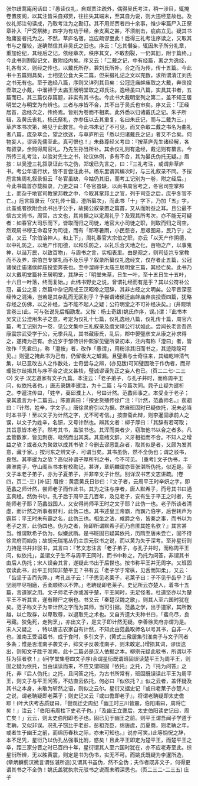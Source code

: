 <!-- { "loadSidebar": true } -->
张尔歧蒿庵闲话曰：『愚读仪礼，自郑贾注疏外，偶得吴氏考注，稍一涉目，辄掩卷置庋阁，以其注皆采自郑贾，往往失其端末，至其自为说，则大违经意故也。及仪礼郑注句读成，乃取考注为之勘订。其不用郑贾者四十余事，惟少牢篇尸入正祭章补入「尸受祭肺」四字为有功于经，余支离之甚，不须剖击，疵病立见。疑其书殆庸妄者托为之。不然，草庐名宿，岂应疏谬至此！后得三礼考注序读之，又取其书与之覆较，遂确然信其非吴氏之旧也。序云：「忘其僭妄，辄因朱子所分礼章，重加伦纪，其经后之记，依经章次，秩序其文，不敢割裂，一仍其旧，附于篇终。」今此书则割裂记文，散附经内矣。序又云：「二戴之记，中有经篇，离之为逸经，礼各有义，则经之传也，以戴氏所存，兼刘氏所补，合之而为传，传十五篇。今此书十五篇则具矣，士相见公食大夫二篇，但采掇礼记之文以充数，求所谓清江刘氏之书无有也。至于逸经八篇，序则又详列其目矣：公冠迁庙衅庙取之大戴，奔丧投壶取之小戴，中溜褅于太庙王居明堂取之郑氏注。逸经虽曰八篇，实具其书者，五篇而已。其三篇仅存篇题，非实有其书也。今此书大戴明堂列之第二，盖不知王居明堂之与明堂为有辨也。三者与序皆不合，其不出于吴氏也审矣。序又云：「正经居首，逸经次之，传终焉。皆别为卷而不相紊。此外悉以归诸戴氏之记。朱子所辑，及黄氏丧礼，杨氏祭礼，亦参伍以去其重复，名曰朱氏记，而与二戴为三。」草庐本书次第，略见于此数言。今此书朱记了不可见，而又杂取二戴之书名为曲礼者八篇，庞杂萃会，望之欲迷，与草庐所云「悉以归诸戴氏之记」者又不合矣。何物妄人，谬诬先儒至此，真可恨也！』朱彝尊经义考曰：『按草庐先生诸经解，各有叙录，余购得周官礼，乃先生孙当所补。其余仪礼则有逸经，戴记则有纂言。今所传三礼考注，以验对先生之书，论议体例，多有不合，其为晏氏伪托无疑。』眉按：以吴澄三礼叙录证此书之伪，郑瑗已先言之，曰：『三礼考注，或谓非草庐书。考公年谱行状，皆不言尝注此书。杨东里谓其编次时，与三礼叙录不同。予按卮言集周礼叙录但云「冬官虽缺，今姑仍其旧，而考工记别为一卷，附之经后。」今此书篇首亦载叙录，乃更之曰：「冬官虽缺，以尚书周官考之，冬官司空掌邦土，而杂于地官司教掌邦教之中，今取其掌邦土之官，列于司空之后，庶乎冬官不亡。」卮言叙录云「仪礼传十篇，澄所纂次」，而此书「十」字下，乃加「五」字，此盖或者欲附会此书出于公手，故揭公叙录置之篇首，又从而附益之耳。且公最不信古文尚书，周官，古文也，其肯据之以定周礼乎？及观其所考次，亦不能无可疑者：如春官大司乐而下，皆取而归之司徒，地官大小司徒之职，则取而归之司空，然观周书穆王命君牙为司徒，而有「祁寒暑雨，小民怨咨，思艰图易，民乃宁」之语，又云「宗伯洽神人，和上下」，周礼春官大宗伯之职，亦云「以天产作阴德，以中礼防之，以地产作阳德，以和乐防之，以礼乐合天地之化，百物之产，以事鬼神，以谐万民，以致百物」，与周书之言，实相表里。由是观之，则司徒岂专掌教而不及养，宗伯岂专掌礼而不及乐乎？叙录所纂仪礼逸经文，仅存者止五篇，公冠诸侯迁庙诸侯衅庙投壶奔丧也。至中溜禘于太庙王居明堂三篇，其经亡矣。此书乃以大戴明堂篇补王居明堂，其辞云：「明堂朱草，日生一叶，至十五日生十五叶，十六日一叶落，终而复始。」此纬书野史之说，曾谓礼经而有是乎？其以公符补公冠，虽公之意；然篇中杂记周成王汉昭帝之冠辞，其非古经之文明矣。公平昔深恶经传之混浠，岂若是其杂乱而无区别乎？予尝谓诸侯迁庙衅庙奔丧投壶四篇，犹略存经之仿佛，以之补经，当不能不起人之疑；公符明堂之不可补经决矣。』(井观琐言卷三)此。可与张说先后相勘发。又按：杨士奇跋(姚氏作序，误。)谓：『此书本吴文正公澄用朱子之意，考定为仪礼十七篇，仪礼逸经八篇，仪礼传十篇，周官六篇，考工记别为一卷，见公文集中三礼叙录及虞文靖公行状如此。尝闻长老言吾邑康震宗武受学于公，元季兵乱，其书藏康氏，乱后，郡中晏璧彦文从康之孙求得之，遂掩为己有。余近岁于邹侍讲仲熙家见璧所录初本，注内有称「澄曰」者，皆改作「先君曰」，称「澄按」者，改作「愚谓」，用粉涂其旧而书之，其迹隐隐可见。』则璧之掩此书为己有，仍留极大之罅漏。且璧素与士奇往来，其编乾坤清气集，以已意改古人之作数处，士奇尝与之辨，(亦见跋)可知璧固敢于作伪者，而郑瑗张尔歧揭其与序不合之说又甚核，璧诚谬诬先正之妄人也已。(页二二七-二三○)
文子
汉志道家有文子九篇。本注云：「老子弟子，与孔子并时，而称周平王问，似依托者也。」唐志录魏李暹注，为十二篇；与今篇次同。晁子止疑为暹析之。李暹注传曰，「姓辛，葵邱濮上人，号曰计然。范蠡师事之。本受业于老子；录其遗言为十二篇云。」陈直斋曰：「按史货殖传徐广注：『计然，范蠡师名。』裴骃曰：『计然，姓辛，字文子。』唐徐灵府引以为据。然自班固时已疑依托，况未必当时本书乎！至以文子为计然之字，尤不可考信。」按直斋此辩，则李暹固承前人之误，以文子为姓辛，名钘，又号计然也。辨其文者：柳子厚曰：「其辞有若可取；其旨意皆本老子。然考其书，盖驳书也。其浑而类者少，窃取他书以合之者多。凡孟管数家，皆见剽窃，峣然而出其类。其意绪文辞，义牙相抵而不合。不知人之增益之欤？或者众为聚敛以成其书欤？今删去谬恶乱杂者，取其似是者，又颇为发其意，藏于家。」按河东之辨文子，可谓当矣。其书虽伪，然不全伪也；谓之驳书，良然。其李暹为之欤？高似孙谓子厚所刊之书，今不可见。
[重考]
文子伪书，半袭淮南子，守山阁丛书本有校勘记，甚详，章炳麟谓亦晋张湛所伪托，似近是。至文子本老子弟子，亦为子夏弟子，并非辛文子计然。别详汉书艺文志讲疏。(卷四，页二-三)
[补证]
眉按：黄震黄氏日钞曰：『文子者，云周平王时辛妍之字，即范蠡之师计然，尝师老子而作此书。其为之注与序者，唐人默希子，而号其书曰通玄真经。然伪书尔。孔子后于周平王几百年，及见老子，安有生于平王之时者，先能师老子耶？范蠡战国人，又安得尚师平王时之文子耶？此伪一也。老子所谈者清虚，而计然之所事者财利，此伪二也。其书述皇王帝霸，而霸乃伯字，后世转声为霸耳；平王时未有霸之名，此伪三也。相坐之法，咸爵之令，皆秦之事，而书以为老子之言，此伪四也。伪为之者，殆即所谓默希子而乃自匿其姓名欤？』其言甚当。惟谓默希子伪为，似嫌武断。是书班固已疑其依托，历隋至唐未尝亡，固不待徐灵府而始伪；故胡元瑞笔丛仍主宗元驳书之说，而以黄为失于深考。至孙星衍则力持是书并非驳书，其言曰：『艺文志注言「老子弟子，与孔子并时，而称周平王问，似依托」，盖谓文子生不与周平王同时，而书中称之，乃托为问答，非谓其书由后人伪托；宋人误会其言，遂疑此书出于后世也。按书称平王并无周字。又班固误读此书，此平王何知非楚平王？书有云「老子学于常枞，见舌而知柔」，又云：「齿坚于舌而先弊。」考孔丛子云：「子思见老莱子，老莱子曰：子不见乎齿乎？齿坚刚卒尽相磨，舌柔顺终以不弊。」老聃疑即老莱子。史记所云亦楚人，着书十五篇，言道家之用。文子师老子亦或游乎楚，平王同时，无足怪者。杜道坚亦以为楚平王不听其言，遂有鞭尸之祸也。书又云「秦楚汉魏之歌」，则其人至六国时犹在矣。范子称文子为辛计然之字而为其师，当可引据。范蠡之学，出于道家，其所教越，以亡取存，以卑取尊，以退取先之术也。又自齐遗大夫种书曰，「蜚鸟尽，良弓藏。狡兔死，走狗烹」，亦出文子，是文子即计然无疑。李善徐灵府亦谓为是。宋人又疑之　，特以唐志农家自有计然，不知此由范蠡取师名以号其书，自非一人也。淮南王受诏着书，成于食时，多引文子，(黄式三儆居集引淮南子与文子同者多条；惟是否淮南子袭文子，抑文子反袭淮南子，则未敢定。)增损其词，谬误迭出，则知文子胜于淮南。此十二篇必是汉人依据之本。柳宗元疑此驳书，所谓以不狂为狂者欤！』(问学堂集卷四文子序)余谓星衍既谓班固误读楚平王为周平王，则固之疑为依托，当由误读而来，不应又谓班固『依托』之托，乃『托为问答』之托，非『后人伪托』之托，且问答之托，为古书所常有，班固既误读此平王为周平王，则文子与平王问答，不妨直云依托，何必曰『似依托？』似之云者，盖怀疑及其书之本身，未敢为斩然之语，则似之云尔。星衍又据史记『或曰老莱子亦楚人』之说，谓老聃疑即老莱子；则史记又云『或曰儋即老子』，将谓老聃疑即太史儋耶！(叶大庆考古质疑曰，『尝观迁史周纪「幽王时三川皆震，伯阳甫曰，周将亡矣！」注云：「伯阳甫周柱下史老子也。」「及幽王立褒后，太史伯阳读史记曰，周亡矣！」云云，则太史伯阳即老子也。固已见于幽王之前。则平王谓吾闻子学道于老聃，又似非误。况孔子窃比于老彭，彭祖尧臣，绵唐虞，历夏商，则老聃之年，或者生于幽王之前，而绵历春秋之际，亦未可知也。』说亦可笑。)此等惝怳之辞，本不足凭，星衍乃以伪孔丛强事比附，惑矣！且此平王即定为楚平王，而楚平王之卒，距三家分晋之时已百四十年，星衍谓其人至六国时犹在，亦不应老寿至此。综星衍所辨，无以胜黄震，则定是书为伪书，实无不可。而姚氏既疑为李暹所造，(章炳麟菿汉微言谓张湛所造)又谓其书虽伪，然不全伪；夫作者既非文子，何得更谓其书之不全伪！姚氏盖犹执宗元驳书之说而未暇深思也。(页二三二-二三五)
庄子
